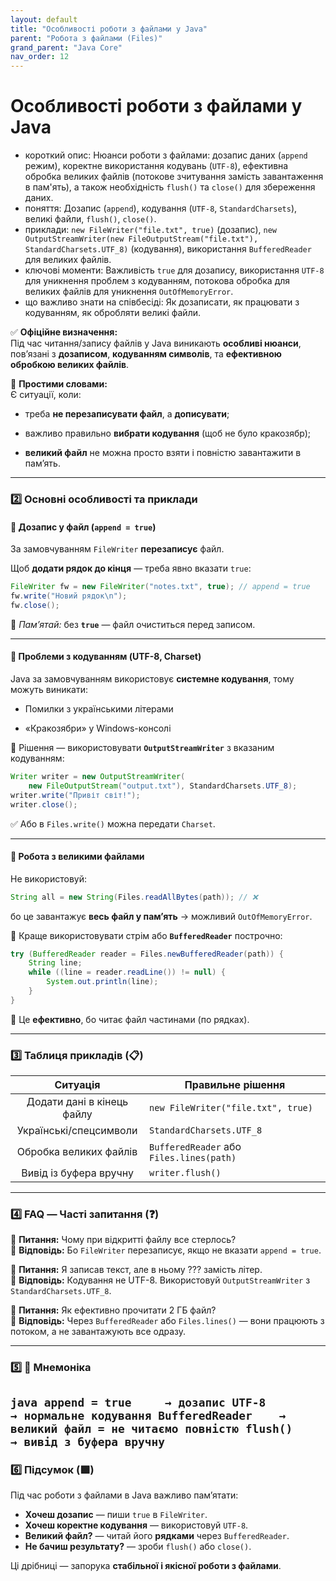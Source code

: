 ```yaml
---
layout: default
title: "Особливості роботи з файлами у Java"
parent: "Робота з файлами (Files)"
grand_parent: "Java Core"
nav_order: 12
---
```


# Особливості роботи з файлами у Java

*   короткий опис: Нюанси роботи з файлами: дозапис даних (`append` режим), коректне використання кодувань (`UTF-8`), ефективна обробка великих файлів (потокове зчитування замість завантаження в пам'ять), а також необхідність `flush()` та `close()` для збереження даних.
*   поняття: Дозапис (`append`), кодування (`UTF-8`, `StandardCharsets`), великі файли, `flush()`, `close()`.
*   приклади: `new FileWriter("file.txt", true)` (дозапис), `new OutputStreamWriter(new FileOutputStream("file.txt"), StandardCharsets.UTF_8)` (кодування), використання `BufferedReader` для великих файлів.
*   ключові моменти: Важливість `true` для дозапису, використання `UTF-8` для уникнення проблем з кодуванням, потокова обробка для великих файлів для уникнення `OutOfMemoryError`.
*   що важливо знати на співбесіді: Як дозаписати, як працювати з кодуванням, як обробляти великі файли.

✅ **Офіційне визначення:**  
Під час читання/запису файлів у Java виникають **особливі нюанси**, пов’язані з **дозаписом**, **кодуванням символів**, та **ефективною обробкою великих файлів**.

🧠 **Простими словами:**  
Є ситуації, коли:

* треба **не перезаписувати файл**, а **дописувати**;

* важливо правильно **вибрати кодування** (щоб не було кракозябр);

* **великий файл** не можна просто взяти і повністю завантажити в памʼять.

---

### **2️⃣ Основні особливості та приклади**

#### **🔹 Дозапис у файл (`append = true`)**

За замовчуванням `FileWriter` **перезаписує** файл.

Щоб **додати рядок до кінця** — треба явно вказати `true`:

```java
FileWriter fw = new FileWriter("notes.txt", true); // append = true
fw.write("Новий рядок\n");
fw.close();
```
🧠 *Памʼятай:* без **`true`** — файл очиститься перед записом.

---

#### **🔹 Проблеми з кодуванням (UTF-8, Charset)**

Java за замовчуванням використовує **системне кодування**, тому можуть виникати:

* Помилки з українськими літерами

* «Кракозябри» у Windows-консолі

📌 Рішення — використовувати **`OutputStreamWriter`** з вказаним кодуванням:


```java
Writer writer = new OutputStreamWriter(
    new FileOutputStream("output.txt"), StandardCharsets.UTF_8);
writer.write("Привіт світ!");
writer.close();
```
✅ Або в `Files.write()` можна передати `Charset`.

---

#### **🔹 Робота з великими файлами**

Не використовуй:
```java
String all = new String(Files.readAllBytes(path)); // ❌
```
бо це завантажує **весь файл у памʼять** → можливий `OutOfMemoryError`.

📌 Краще використовувати стрім або **`BufferedReader`** построчно:

```java
try (BufferedReader reader = Files.newBufferedReader(path)) {
    String line;
    while ((line = reader.readLine()) != null) {
        System.out.println(line);
    }
}
```
🧠 Це **ефективно**, бо читає файл частинами (по рядках).

---

### **3️⃣ Таблиця прикладів (📋)**

| Ситуація | Правильне рішення |
| :---: | ----- |
| Додати дані в кінець файлу | `new FileWriter("file.txt", true)` |
| Українські/спецсимволи | `StandardCharsets.UTF_8` |
| Обробка великих файлів | `BufferedReader` або `Files.lines(path)` |
| Вивід із буфера вручну | `writer.flush()` |

---

### **4️⃣ FAQ — Часті запитання (❓)**

🔹 **Питання:** Чому при відкритті файлу все стерлось?  
💬 **Відповідь:** Бо `FileWriter` перезаписує, якщо не вказати `append = true`.

🔹 **Питання:** Я записав текст, але в ньому ??? замість літер.  
💬 **Відповідь:** Кодування не UTF-8. Використовуй `OutputStreamWriter` з `StandardCharsets.UTF_8`.

🔹 **Питання:** Як ефективно прочитати 2 ГБ файл?  
💬 **Відповідь:** Через `BufferedReader` або `Files.lines()` — вони працюють з потоком, а не завантажують все одразу.

---

### **5️⃣ 🧠 Мнемоніка**

``java
append = true     → дозапис
UTF-8             → нормальне кодування
BufferedReader    → великий файл = не читаємо повністю
flush()           → вивід з буфера вручну
``
---

### **6️⃣ Підсумок (🟩)**

Під час роботи з файлами в Java важливо памʼятати:

* **Хочеш дозапис** — пиши `true` в `FileWriter`.
* **Хочеш коректне кодування** — використовуй `UTF-8`.
* **Великий файл?** — читай його **рядками** через `BufferedReader`.
* **Не бачиш результату?** — зроби `flush()` або `close()`.

Ці дрібниці — запорука **стабільної і якісної роботи з файлами**.